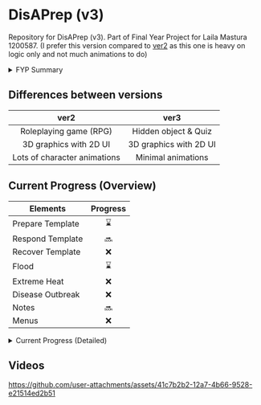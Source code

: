 # DisAPrep (v3)

Repository for DisAPrep (v3). 
Part of Final Year Project for Laila Mastura 1200587.
(I prefer this version compared to [ver2](https://github.com/c-lmaz/DisAPrep-ver2) as this one is heavy on logic only and not much animations to do)


<details>
<summary>FYP Summary</summary>

- An educational Android mobile game for disaster preparedness.
- Has a 'game' section and 'information' section.
- Includes 3 disasters:
  - Flood
  - Extreme Heat
  - Disease Outbreak
- Each disasters have 3 phases:
  - Prepare (Emergency kit preparation, Hazard mitigation, Property protection, Communication and evacuation plan)
  - Respond (Evacuation, Health and hygiene management, Rationing, First aid and medical assistance)
  - Recover (Damage assessment, Health recovery, Insurance claims, Future planning)
- Information section will include
  - Emergency numbers
  - Information sources
  - Emergency kit preparation
  - First aid
  - Communication plans
  - Evacuation plans
  - Flood
  - Extreme Heat
  - Disease outbreak

</details>


## Differences between versions

| ver2 | ver3 |
| :--: | :--: |
| Roleplaying game (RPG) | Hidden object & Quiz |
| 3D graphics with 2D UI | 3D graphics with 2D UI |
| Lots of character animations | Minimal animations |


## Current Progress (Overview)

| Elements | Progress |
| -------- | :------: |
| Prepare Template | ⌛ |
| Respond Template | 🔜 |
| Recover Template | ❌ |
| Flood | ⌛ |
| Extreme Heat | ❌ |
| Disease Outbreak | ❌ |
| Notes | 🔜 |
| Menus | ❌ |


<details>
<summary>Current Progress (Detailed)</summary>

### Level Template

| Elements | Progress |
| -------- | :------: |
| HUD | ✔️ |
| Pause Menu | ⌛ |
| Exit Menu | ⌛ |
| Audio & Music | ❌ |
| Quests | ✔️ |


### Prepare Template - Flood

| Elements | Progress |
| -------- | -------- |
| Emergency Kit | ✔️ |
| Hazard Mitigation | ✔️ |
| Communication Plan | 🔜 |
| Evacuation Plan | 🔜 |
| Level logic | ⌛ |

</details>


## Videos

https://github.com/user-attachments/assets/41c7b2b2-12a7-4b66-9528-e21514ed2b51
